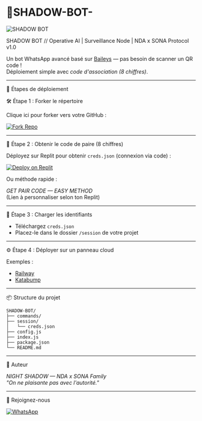 # 🤖SHADOW-BOT-
![SHADOW BOT](https://i.postimg.cc/65k0KqY5/IMG-20250829-WA0136.jpg)

SHADOW BOT // Operative AI | Surveillance Node | NDA x SONA Protocol v1.0


Un bot WhatsApp avancé basé sur [Baileys](https://github.com/WhiskeySockets/Baileys) — pas besoin de scanner un QR code !  
Déploiement simple avec *code d'association (8 chiffres)*.

---

🚀 Étapes de déploiement

🛠️ Étape 1 : Forker le répertoire

Clique ici pour forker vers votre GitHub :

[![Fork Repo](https://img.shields.io/badge/Fork-Repository-blue)](https://github.com/thompsontcholvens-beep/SHADOW-BOT/fork)

---

🔐 Étape 2 : Obtenir le code de paire (8 chiffres)

Déployez sur Replit pour obtenir `creds.json` (connexion via code) :

[![Deploy on Replit](https://replit.com/badge/github/thompsontcholvens-beep/SHADOW-BOT)](https://replit.com/github/thompsontcholvens-beep/SHADOW-BOT)

Ou méthode rapide :

*GET PAIR CODE — EASY METHOD*  
(Lien à personnaliser selon ton Replit)

---

📁 Étape 3 : Charger les identifiants

- Téléchargez `creds.json`
- Placez-le dans le dossier `/session` de votre projet

---

⚙️ Étape 4 : Déployer sur un panneau cloud

Exemples :

- [Railway](https://railway.app)
- [Katabump](https://katabump.com)

---

📦 Structure du projet

```
SHADOW-BOT/
├── commands/
├── session/
│   └── creds.json
├── config.js
├── index.js
├── package.json
└── README.md
```

---

👤 Auteur

*NIGHT SHADOW — NDA x SONA Family*  
_"On ne plaisante pas avec l'autorité."_

---

📲 Rejoignez-nous

[![WhatsApp](https://img.shields.io/badge/Join-WhatsApp-green)](https://chat.whatsapp.com/TON-LIEN)
